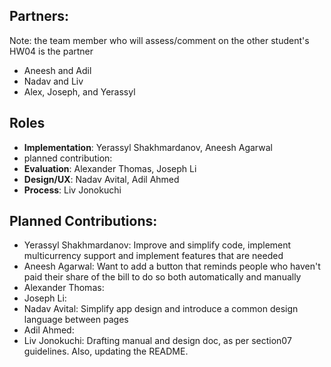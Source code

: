 ## Partners: 
Note: the team member who will assess/comment on the other student's HW04 is the partner
- Aneesh and Adil
- Nadav and Liv
- Alex, Joseph, and Yerassyl

## Roles
- **Implementation**: Yerassyl Shakhmardanov, Aneesh Agarwal
-   planned contribution: 
- **Evaluation**: Alexander Thomas, Joseph Li
- **Design/UX**: Nadav Avital, Adil Ahmed
- **Process**: Liv Jonokuchi

## Planned Contributions:
- Yerassyl Shakhmardanov: Improve and simplify code, implement multicurrency support and implement features that are needed
- Aneesh Agarwal: Want to add a button that reminds people who haven't paid their share of the bill to do so both automatically and manually
- Alexander Thomas:
- Joseph Li:
- Nadav Avital: Simplify app design and introduce a common design language between pages
- Adil Ahmed:
- Liv Jonokuchi: Drafting manual and design doc, as per section07 guidelines. Also, updating the README. 
